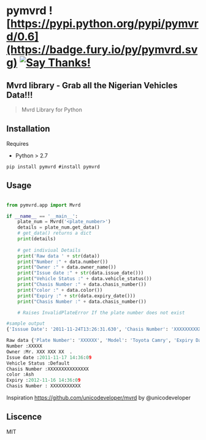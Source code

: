 # pymvrd ![https://pypi.python.org/pypi/pymvrd/0.6](https://badge.fury.io/py/pymvrd.svg) [![Say Thanks!](https://img.shields.io/badge/Say%20Thanks-!-1EAEDB.svg)](https://saythanks.io/to/othreecodes)
## Mvrd library - Grab all the Nigerian Vehicles Data!!!
> Mvrd Library for Python

## Installation
Requires
 - Python > 2.7 

```shell
pip install pymvrd #install pymvrd

```

## Usage

```python

from pymvrd.app import Mvrd

if __name__ == '__main__':
    plate_num = Mvrd('<plate_number>')
    details = plate_num.get_data()
    # get_data() returns a dict
    print(details)
    
    # get indiviual Details
    print('Raw data ' + str(data))
    print("Number :" + data.number())
    print("Owner :" + data.owner_name())
    print("Issue date :" + str(data.issue_date()))
    print("Vehicle Status :" + data.vehicle_status())
    print("Chasis Number :" + data.chasis_number())
    print("color :" + data.color())
    print("Expiry :" + str(data.expiry_date()))
    print("Chasis Number :" + data.chasis_number())

    # Raises InvalidPlateError If the plate number does not exist

```

```python
#sample output
{'Isssue Date': '2011-11-24T13:26:31.630', 'Chasis Number': 'XXXXXXXXXXXX', 'Color': 'Ash', 'Plate Number': 'XXXXXXX', 'Model': 'Toyota Rav4', 'Expiry Date': '2012-11-23T13:26:31.630', 'Owner Name': 'Mr. .  XXXXXXXX', 'Vehicle Status': 'Default'}

Raw data {'Plate Number': 'XXXXXX', 'Model': 'Toyota Camry', 'Expiry Date': '2012-11-16T14:36:09.183', 'Color': 'Ash', 'Isssue Date': '2011-11-17T14:36:09.183', 'Chasis Number': 'XXXXXXXXX', 'Vehicle Status': 'Default', 'Owner Name': 'Mr. XXX XXXX  .'}
Number :XXXXX
Owner :Mr. XXX XXX XX  .
Issue date :2011-11-17 14:36:09
Vehicle Status :Default
Chasis Number :XXXXXXXXXXXXXXX
color :Ash
Expiry :2012-11-16 14:36:09
Chasis Number : XXXXXXXXXXX


```

Inspiration https://github.com/unicodeveloper/mvrd by @unicodeveloper

## Liscence
MIT
